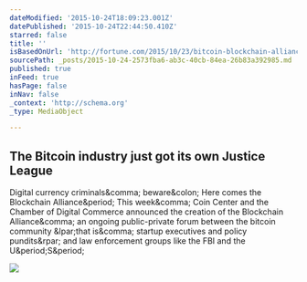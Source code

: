 ```yaml
---
dateModified: '2015-10-24T18:09:23.001Z'
datePublished: '2015-10-24T22:44:50.410Z'
starred: false
title: ''
isBasedOnUrl: 'http://fortune.com/2015/10/23/bitcoin-blockchain-alliance/'
sourcePath: _posts/2015-10-24-2573fba6-ab3c-40cb-84ea-26b83a392985.md
published: true
inFeed: true
hasPage: false
inNav: false
_context: 'http://schema.org'
_type: MediaObject

---
```

<article style=""><h1>The Bitcoin industry just got its own Justice League</h1><p>Digital currency criminals&amp;comma; beware&amp;colon; Here comes the Blockchain Alliance&amp;period; This week&amp;comma; Coin Center and the Chamber of Digital Commerce announced the creation of the Blockchain Alliance&amp;comma; an ongoing public-private forum between the bitcoin community &amp;lpar;that is&amp;comma; startup executives and policy pundits&amp;rpar; and law enforcement groups like the FBI and the U&amp;period;S&amp;period;</p><img src="https://fortunedotcom.files.wordpress.com/2015/04/450921680.jpg?quality=80&amp;w=1024" /></article>